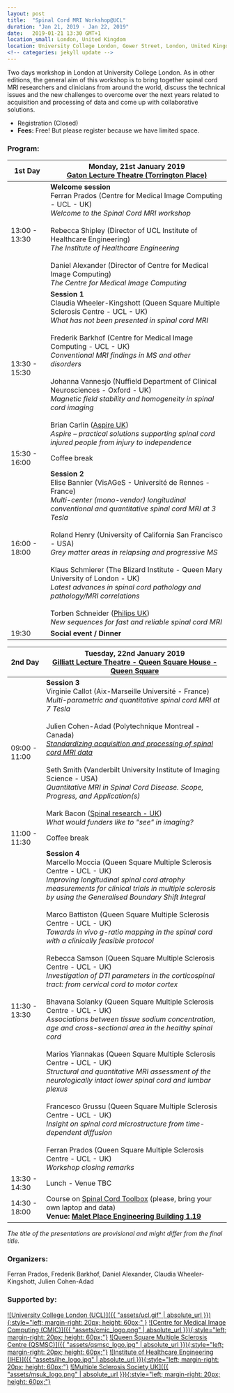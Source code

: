 ```yaml
---
layout: post
title:  "Spinal Cord MRI Workshop@UCL"
duration: "Jan 21, 2019 - Jan 22, 2019"
date:   2019-01-21 13:30 GMT+1
location_small: London, United Kingdom
location: University College London, Gower Street, London, United Kingdom
<!-- categories: jekyll update -->
---
```


Two days workshop in London at University College London. As in other editions,
the general aim of this workshop is to bring together spinal cord MRI researchers and
clinicians from around the world, discuss the technical issues and the new challenges to
overcome over the next years related to acquisition and processing of data and
come up with collaborative solutions.

- Registration (Closed)
- <b>Fees:</b> Free! But please register because we have limited space.

### Program:

| 1st Day | Monday, 21st January 2019<br>[Gaton Lecture Theatre (Torrington Place)](https://www.ucl.ac.uk/maps/galton-lt)  |
|---|---|
| 13:00 - 13:30 | <b>Welcome session</b><br>Ferran Prados (Centre for Medical Image Computing - UCL - UK)<br><i>Welcome to the Spinal Cord MRI workshop</i><br><br>Rebecca Shipley (Director of UCL Institute of Healthcare Engineering)<br><i>The Institute of Healthcare Engineering</i><br><br>Daniel Alexander (Director of Centre for Medical Image Computing)<br><i>The Centre for Medical Image Computing</i> |
| 13:30 - 15:30 | <b>Session 1</b><br>Claudia Wheeler-Kingshott (Queen Square Multiple Sclerosis Centre - UCL - UK)<br><i>What has not been presented in spinal cord MRI</i><br><br>Frederik Barkhof (Centre for Medical Image Computing - UCL - UK)<br><i>Conventional MRI findings in MS and other disorders</i><br><br>Johanna Vannesjo (Nuffield Department of Clinical Neurosciences - Oxford - UK)<br><i>Magnetic field stability and homogeneity in spinal cord imaging</i><br><br>Brian Carlin ([Aspire UK](https://www.aspire.org.uk/))<br><i>Aspire – practical solutions supporting spinal cord injured people from injury to independence</i> |
| 15:30 - 16:00 | Coffee break |
| 16:00 - 18:00 | <b>Session 2</b><br>Elise Bannier (VisAGeS - Université de Rennes - France) <br><i>Multi-center (mono-vendor) longitudinal conventional and quantitative spinal cord MRI at 3 Tesla</i><br><br>Roland Henry (University of California San Francisco - USA) <br><i>Grey matter areas in relapsing and progressive MS</i><br><br>Klaus Schmierer (The Blizard Institute - Queen Mary University of London - UK)<br><i>Latest advances in spinal cord pathology and pathology/MRI correlations</i><br><br>Torben Schneider ([Philips UK](https://www.philips.co.uk/)) <br><i>New sequences for fast and reliable spinal cord MRI</i> |
| 19:30 | <b>Social event / Dinner</b> |

| 2nd Day | Tuesday, 22nd January 2019<br>[Gilliatt Lecture Theatre - Queen Square House - Queen Square](https://www.ucl.ac.uk/cnr/docs/nhnninfo/QSmap)  |
|---|---|
| 09:00 - 11:00 | <b>Session 3</b><br>Virginie Callot (Aix-Marseille Université - France) <br><i>Multi-parametric and quantitative spinal cord MRI at 7 Tesla</i><br><br>Julien Cohen-Adad (Polytechnique Montreal - Canada)<br><i>[Standardizing acquisition and processing of spinal cord MRI data](https://www.slideshare.net/neuropoly/20190122cohenadadscmriworkshop)</i><br><br>Seth Smith (Vanderbilt University Institute of Imaging Science - USA) <br><i>Quantitative MRI in Spinal Cord Disease. Scope, Progress, and Application(s)</i><br><br>Mark Bacon ([Spinal research - UK](https://www.spinal-research.org/))<br><i>What would funders like to "see" in imaging?</i> |
| 11:00 - 11:30 | Coffee break |
| 11:30 - 13:30 | <b>Session 4</b><br>Marcello Moccia (Queen Square Multiple Sclerosis Centre - UCL - UK) <br><i>Improving longitudinal spinal cord atrophy measurements for clinical trials in multiple sclerosis by using the Generalised Boundary Shift Integral</i><br><br>Marco Battiston (Queen Square Multiple Sclerosis Centre - UCL - UK) <br><i>Towards in vivo g-ratio mapping in the spinal cord with a clinically feasible protocol</i><br><br>Rebecca Samson (Queen Square Multiple Sclerosis Centre - UCL - UK)<br><i>Investigation of DTI parameters in the corticospinal tract: from cervical cord to motor cortex</i><br><br>Bhavana Solanky (Queen Square Multiple Sclerosis Centre - UCL - UK)<br><i>Associations between tissue sodium concentration, age and cross-sectional area in the healthy spinal cord</i><br><br>Marios Yiannakas (Queen Square Multiple Sclerosis Centre - UCL - UK)<br><i>Structural and quantitative MRI assessment of the neurologically intact lower spinal cord and lumbar plexus</i><br><br>Francesco Grussu (Queen Square Multiple Sclerosis Centre - UCL - UK)<br><i>Insight on spinal cord microstructure from time-dependent diffusion</i><br><br>Ferran Prados (Queen Square Multiple Sclerosis Centre - UCL - UK)<br><i>Workshop closing remarks</i><br>|
| 13:30 - 14:30 | Lunch - Venue TBC |
| 14:30 - 18:00 | Course on [Spinal Cord Toolbox](https://github.com/neuropoly/spinalcordtoolbox) (please, bring your own laptop and data)<br><b>Venue: [Malet Place Engineering Building 1.19](https://www.ucl.ac.uk/maps/malet-place-engineering-building)</b>|

<i>The title of the presentations are provisional and might differ from the final title.</i>

### Organizers:

Ferran Prados, Frederik Barkhof, Daniel Alexander, Claudia Wheeler-Kingshott, Julien Cohen-Adad

### Supported by:

[![University College London (UCL)]({{ "assets/ucl.gif" | absolute_url }}){:style="left; margin-right: 20px; height: 60px;"  }](http://www.ucl.ac.uk)
[![Centre for Medical Image Computing (CMIC)]({{ "assets/cmic_logo.png" | absolute_url }}){:style="left; margin-right: 20px; height: 60px;"}](http://cmic.cs.ucl.ac.uk)
[![Queen Square Multiple Sclerosis Centre (QSMSC)]({{ "assets/qsmsc_logo.jpg" | absolute_url }}){:style="left; margin-right: 20px; height: 60px;"}](https://www.ucl.ac.uk/ion/research/departments/neuroinflammation/research-themes/queen-square-multiple-sclerosis-centre-2)
[![Institute of Healthcare Engineering (IHE)]({{ "assets/ihe_logo.jpg" | absolute_url }}){:style="left; margin-right: 20px; height: 60px;"}](https://www.ucl.ac.uk/healthcare-engineering/)
[![Multiple Sclerosis Society UK]({{ "assets/msuk_logo.png" | absolute_url }}){:style="left; margin-right: 20px; height: 60px;"}](https://www.mssociety.org.uk/)

